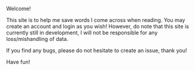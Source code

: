 Welcome! 

This site is to help me save words I come across when reading. 
You may create an account and login as you wish! However, do note that this site is currently still in development, I will not be responsible for any loss/mishandling of data.

If you find any bugs, please do not hesitate to create an issue, thank you!

Have fun! 
